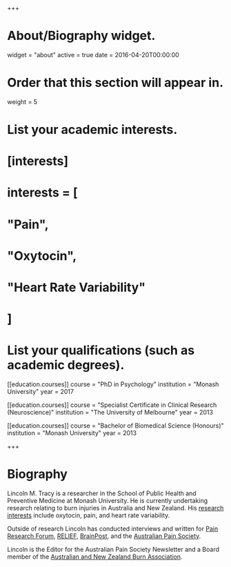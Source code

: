 +++
# About/Biography widget.
widget = "about"
active = true
date = 2016-04-20T00:00:00

# Order that this section will appear in.
weight = 5

# List your academic interests.
# [interests]
#   interests = [
#     "Pain",
#     "Oxytocin",
#     "Heart Rate Variability"
#   ]

# List your qualifications (such as academic degrees).
[[education.courses]]
  course = "PhD in Psychology"
  institution = "Monash University"
  year = 2017

[[education.courses]]
  course = "Specialist Certificate in Clinical Research (Neuroscience)"
  institution = "The University of Melbourne"
  year = 2013

[[education.courses]]
  course = "Bachelor of Biomedical Science (Honours)"
  institution = "Monash University"
  year = 2013
 
+++

# Biography

Lincoln M. Tracy is a researcher in the School of Public Health and Preventive Medicine at Monash University. He is currently undertaking research relating to burn injuries in Australia and New Zealand. His [research interests](/#projects) include oxytocin, pain, and heart rate variability.

Outside of research Lincoln has conducted interviews and written for [Pain Research Forum](https://www.painresearchforum.org/), [RELIEF](http://relief.news/home/),  [BrainPost](https://www.brainpost.co/), and the [Australian Pain Society](https://www.apsoc.org.au/).

Lincoln is the Editor for the Australian Pain Society Newsletter and a Board member of the [Australian and New Zealand Burn Association](https://anzba.org.au/).